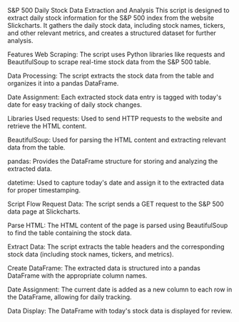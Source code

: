 S&P 500 Daily Stock Data Extraction and Analysis
This script is designed to extract daily stock information for the S&P 500 index from the website Slickcharts. It gathers the daily stock data, including stock names, tickers, and other relevant metrics, and creates a structured dataset for further analysis.

Features
Web Scraping: The script uses Python libraries like requests and BeautifulSoup to scrape real-time stock data from the S&P 500 table.

Data Processing: The script extracts the stock data from the table and organizes it into a pandas DataFrame.

Date Assignment: Each extracted stock data entry is tagged with today's date for easy tracking of daily stock changes.

Libraries Used
requests: Used to send HTTP requests to the website and retrieve the HTML content.

BeautifulSoup: Used for parsing the HTML content and extracting relevant data from the table.

pandas: Provides the DataFrame structure for storing and analyzing the extracted data.

datetime: Used to capture today's date and assign it to the extracted data for proper timestamping.

Script Flow
Request Data: The script sends a GET request to the S&P 500 data page at Slickcharts.

Parse HTML: The HTML content of the page is parsed using BeautifulSoup to find the table containing the stock data.

Extract Data: The script extracts the table headers and the corresponding stock data (including stock names, tickers, and metrics).

Create DataFrame: The extracted data is structured into a pandas DataFrame with the appropriate column names.

Date Assignment: The current date is added as a new column to each row in the DataFrame, allowing for daily tracking.

Data Display: The DataFrame with today's stock data is displayed for review.
